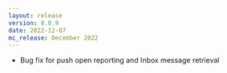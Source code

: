 ```yaml
---
layout: release
version: 8.0.9
date: 2022-12-07
mc_release: December 2022
---
```


* Bug fix for push open reporting and Inbox message retrieval
